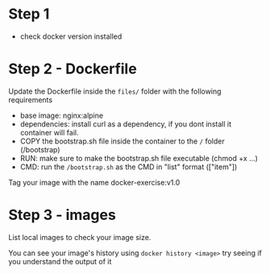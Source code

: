 # Step 1

- check docker version installed



# Step 2 - Dockerfile

Update the Dockerfile inside the `files/` folder with the following requirements

- base image: nginx:alpine
- dependencies: install curl as a dependency, if you dont install it container will fail.
- COPY the bootstrap.sh file inside the container to the `/` folder  (/bootstrap)
- RUN: make sure to make the bootstrap.sh file executable (chmod +x ...)
- CMD: run the `/bootstrap.sh` as the CMD in "list" format (["item"])

Tag your image with the name docker-exercise:v1.0


# Step 3 - images

List local images to check your image size.


You can see your image's history using `docker history <image>` try seeing if you understand the output of it
